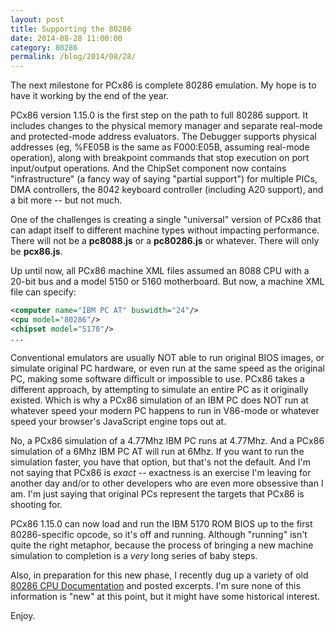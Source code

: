 ```yaml
---
layout: post
title: Supporting the 80286
date: 2014-08-28 11:00:00
category: 80286
permalink: /blog/2014/08/28/
---
```


The next milestone for PCx86 is complete 80286 emulation.  My hope is to have it working by the end of the year.

PCx86 version 1.15.0 is the first step on the path to full 80286 support.  It includes changes to the physical
memory manager and separate real-mode and protected-mode address evaluators.  The Debugger supports physical
addresses (eg, %FE05B is the same as F000:E05B, assuming real-mode operation), along with breakpoint commands that
stop execution on port input/output operations.  And the ChipSet component now contains "infrastructure" (a
fancy way of saying "partial support") for multiple PICs, DMA controllers, the 8042 keyboard controller (including
A20 support), and a bit more -- but not much.

One of the challenges is creating a single "universal" version of PCx86 that can adapt itself to different machine
types without impacting performance.  There will not be a **pc8088.js** or a **pc80286.js** or whatever.  There will
only be **pcx86.js**.

Up until now, all PCx86 machine XML files assumed an 8088 CPU with a 20-bit bus and a model 5150 or 5160 motherboard.
But now, a machine XML file can specify:

```xml
<computer name="IBM PC AT" buswidth="24"/>
<cpu model="80286"/>
<chipset model="5170"/>
...
```

Conventional emulators are usually NOT able to run original BIOS images, or simulate original PC hardware,
or even run at the same speed as the original PC, making some software difficult or impossible to use.  PCx86 takes a
different approach, by attempting to simulate an entire PC as it originally existed.  Which is why a PCx86 simulation
of an IBM PC does NOT run at whatever speed your modern PC happens to run in V86-mode or whatever speed your
browser's JavaScript engine tops out at.

No, a PCx86 simulation of a 4.77Mhz IBM PC runs at 4.77Mhz.  And a PCx86 simulation of a 6Mhz IBM PC AT will run at
6Mhz.  If you want to run the simulation faster, you have that option, but that's not the default.  And I'm not saying
that PCx86 is *exact* -- exactness is an exercise I'm leaving for another day and/or to other developers who are even
more obsessive than I am.  I'm just saying that original PCs represent the targets that PCx86 is shooting for.

PCx86 1.15.0 can now load and run the IBM 5170 ROM BIOS up to the first 80286-specific opcode, so it's off and running.
Although "running" isn't quite the right metaphor, because the process of bringing a new machine simulation to
completion is a *very* long series of baby steps.

Also, in preparation for this new phase, I recently dug up a variety of old [80286 CPU Documentation](/documents/manuals/intel/80286/)
and posted excerpts.  I'm sure none of this information is "new" at this point, but it might have some historical interest.

Enjoy.
